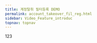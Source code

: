 ```yaml
---
title: 계정탈취 필터등록 DEMO
permalink: account_takeover_fil_reg.html
sidebar: Video_Feature_introduc
topnav: topnav
---
```


123